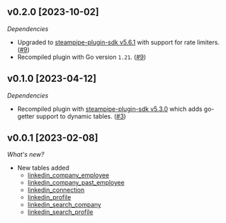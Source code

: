 ## v0.2.0 [2023-10-02]

_Dependencies_

- Upgraded to [steampipe-plugin-sdk v5.6.1](https://github.com/turbot/steampipe-plugin-sdk/blob/main/CHANGELOG.md#v561-2023-09-29) with support for rate limiters. ([#9](https://github.com/turbot/steampipe-plugin-linkedin/pull/9))
- Recompiled plugin with Go version `1.21`. ([#9](https://github.com/turbot/steampipe-plugin-linkedin/pull/9))

## v0.1.0 [2023-04-12]

_Dependencies_

- Recompiled plugin with [steampipe-plugin-sdk v5.3.0](https://github.com/turbot/steampipe-plugin-sdk/blob/main/CHANGELOG.md#v530-2023-03-16) which adds go-getter support to dynamic tables. ([#3](https://github.com/turbot/steampipe-plugin-linkedin/pull/3))

## v0.0.1 [2023-02-08]

_What's new?_

- New tables added
  - [linkedin_company_employee](https://hub.steampipe.io/plugins/turbot/linkedin/tables/linkedin_company_employee)
  - [linkedin_company_past_employee](https://hub.steampipe.io/plugins/turbot/linkedin/tables/linkedin_company_past_employee)
  - [linkedin_connection](https://hub.steampipe.io/plugins/turbot/linkedin/tables/linkedin_connection)
  - [linkedin_profile](https://hub.steampipe.io/plugins/turbot/linkedin/tables/linkedin_profile)
  - [linkedin_search_company](https://hub.steampipe.io/plugins/turbot/linkedin/tables/linkedin_search_company)
  - [linkedin_search_profile](https://hub.steampipe.io/plugins/turbot/linkedin/tables/linkedin_search_profile)
